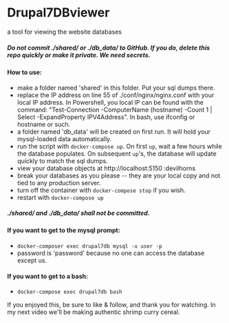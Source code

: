 # Drupal7DBviewer
a tool for viewing the website databases

##### Do not commit ./shared/ or ./db_data/ to GitHub.  If you do, delete this repo quickly or make it private.  We need secrets.

#### How to use:

 - make a folder named 'shared' in this folder.  Put your sql dumps there.
 - replace the IP address on line 55 of ./conf/nginx/nginx.conf with your local IP address.  In Powershell, you local IP can be found with the command: "Test-Connection -ComputerName (hostname) -Count 1  | Select -ExpandProperty IPV4Address".  In bash, use ifconfig or hostname or such.
 - a folder named 'db_data' will be created on first run.  It will hold your mysql-loaded data automatically.
 - run the script with `docker-compose up`.  On first `up`, wait a few hours while the database populates.  On subsequent `up`'s, the database will update quickly to match the sql dumps.
 - view your database objects at http://localhost:5150 :devilhorns
 - break your databases as you please -- they are your local copy and not tied to any production server.
 - turn off the container with `docker-compose stop` if you wish.
 - restart with `docker-compose up`
 
##### ./shared/ and ./db_data/ shall not be committed.

#### If you want to get to the mysql prompt:

 - `docker-composer exec drupal7db mysql -u user -p`
 - password is 'password' because no one can access the database except us.
 
#### If you want to get to a bash:
 
 - `docker-compose exec drupal7db bash`

If you enjoyed this, be sure to like & follow, and thank you for watching.  In my next video we'll be making authentic shrimp curry cereal.
